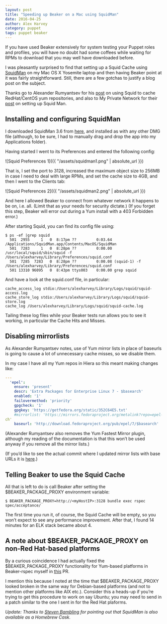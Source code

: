 ```yaml
---
layout: post
title: "Speeding up Beaker on a Mac using SquidMan"
date: 2016-04-25
author: Alex Harvey
category: puppet
tags: puppet beaker
---
```


If you have used Beaker extensively for system testing your Puppet roles and profiles, you will have no doubt had some coffees while waiting for RPMs to download that you may well have downloaded before.

I was pleasantly surprised to find that setting up a Squid Cache using [SquidMan](http://squidman.net/) on my Mac OS X Yosemite laptop and then having Beaker point at it was fairly straightforward. Still, there are a few gotchas to justify a blog post on the subject.

Thanks go to Alexander Rumyantsev for his [post](http://serverascode.com/2014/03/29/squid-cache-yum.html) on using Squid to cache RedHat/CentOS yum repositories, and also to My Private Network for their [post](https://help.my-private-network.co.uk/support/solutions/articles/9418-setting-up-a-proxy-server-on-your-mac-os-x-system) on setting up Squid Man.

## Installing and configuring SquidMan

I downloaded SquidMan 3.6 from [here](http://squidman.net/resources/downloads/SquidMan3.6.dmg), and installed as with any other DMG file (although, to be sure, I had to manually drag and drop the app into my Applications folder).

Having started I went to its Preferences and entered the following config:

![Squid Preferences 1]({{ "/assets/squidman1.png" | absolute_url }})

That is, I set the port to 3128, increased the maximum object size to 256MB in case I need to deal with large RPMs, and set the cache size to 4GB, and then I went to the Clients tab:

![Squid Preferences 2]({{ "/assets/squidman2.png" | absolute_url }})

And here I allowed Beaker to connect from whatever network it happens to be on, i.e. all. (Limit that as your needs for security dictate.)  (If you forget this step, Beaker will error out during a Yum install with a 403 Forbidden error.)

After starting Squid, you can find its config file using:

~~~ text
$ ps -ef |grep squid
  501  2955     1   0  8:17pm ??         0:03.64 /Applications/SquidMan.app/Contents/MacOS/SquidMan
  501  7283     1   0  8:28pm ??         0:00.00 /usr/local/squid/sbin/squid -f /Users/alexharvey/Library/Preferences/squid.conf
  501  7285  7283   0  8:28pm ??         0:00.08 (squid-1) -f /Users/alexharvey/Library/Preferences/squid.conf
  501 13310 96095   0  8:43pm ttys003    0:00.00 grep squid
~~~

And have a look at the squid.conf file, in particular:

~~~ text
cache_access_log stdio:/Users/alexharvey/Library/Logs/squid/squid-access.log
cache_store_log stdio:/Users/alexharvey/Library/Logs/squid/squid-store.log
cache_log /Users/alexharvey/Library/Logs/squid/squid-cache.log
~~~

Tailing these log files while your Beaker tests run allows you to see it working, in particular the Cache Hits and Misses.

## Disabling mirrorlists

As Alexander Rumyantsev notes, use of Yum mirror lists in place of baseurls is going to cause a lot of unnecessary cache misses, so we disable them.

In my case I have all my Yum repos in Hiera so this meant making changes like:

~~~ yaml
---
  'epel':
    ensure: 'present'
    descr: 'Extra Packages for Enterprise Linux 7 - $basearch'
    enabled: '1'
    failovermethod: 'priority'
    gpgcheck: '1'
    gpgkey: 'https://getfedora.org/static/352C64E5.txt'
    #mirrorlist: 'https://mirrors.fedoraproject.org/metalink?repo=epel-7&arch=$basear
ch'
    baseurl: 'http://download.fedoraproject.org/pub/epel/7/$basearch'
~~~

(Alexander Rumyantsev also removes the Yum Fastest Mirror plugin, although my reading of the documentation is that this won’t be used anyway if you remove all the mirror lists.)

(If you’d like to see the actual commit where I updated mirror lists with base URLs it is [here](https://github.com/alexharv074/elk/commit/86a740caa37afc9254e2abfb9397bcb38e6f3d3a).)

## Telling Beaker to use the Squid Cache

All that is left to do is call Beaker after setting the $BEAKER_PACKAGE_PROXY environment variable:

~~~ text
$ BEAKER_PACKAGE_PROXY=http://<myHostIP>:3128 bundle exec rspec spec/acceptance/
~~~

The first time you run it, of course, the Squid Cache will be empty, so you won’t expect to see any performance improvement. After that, I found 14 minutes for an ELK stack became about 4.

## A note about $BEAKER_PACKAGE_PROXY on non-Red Hat-based platforms

By a curious coincidence I had actually fixed the $BEAKER_PACKAGE_PROXY functionality for Yum-based platforms in Beaker-rspec myself in [this](https://github.com/puppetlabs/beaker/pull/983/files) PR.

I mention this because I noted at the time that $BEAKER_PACKAGE_PROXY looked broken in the same way for Debian-based platforms (and not to mention other platforms like AIX etc.). Consider this a heads-up if you’re trying to get this procedure to work on say Ubuntu; you may need to send in a patch similar to the one I sent in for the Red Hat plaforms.

_Update: Thanks to [Steven Bambling](https://github.com/smbambling) for pointing out that SquidMan is also available as a Homebrew Cask._
